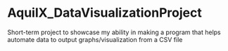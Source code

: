 # AquilX_DataVisualizationProject
Short-term project to showcase my ability in making a program that helps automate data to output graphs/visualization from a CSV file
